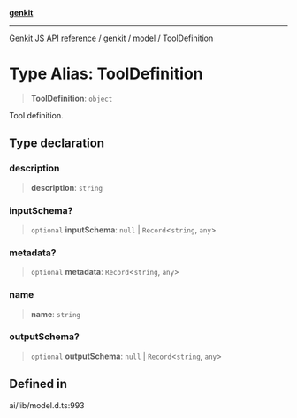 [**genkit**](../../README.md)

***

[Genkit JS API reference](../../../README.md) / [genkit](../../README.md) / [model](../README.md) / ToolDefinition

# Type Alias: ToolDefinition

> **ToolDefinition**: `object`

Tool definition.

## Type declaration

### description

> **description**: `string`

### inputSchema?

> `optional` **inputSchema**: `null` \| `Record`\<`string`, `any`\>

### metadata?

> `optional` **metadata**: `Record`\<`string`, `any`\>

### name

> **name**: `string`

### outputSchema?

> `optional` **outputSchema**: `null` \| `Record`\<`string`, `any`\>

## Defined in

ai/lib/model.d.ts:993
